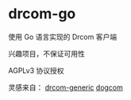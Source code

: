 # drcom-go

使用 Go 语言实现的 Drcom 客户端

兴趣项目，不保证可用性

AGPLv3 协议授权

灵感来自：
[drcom-generic](github.com/drcoms/drcom-generic)
[dogcom](github.com/mchome/dogcom)
